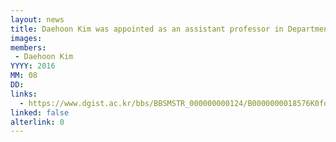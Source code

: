 ```yaml
---
layout: news
title: Daehoon Kim was appointed as an assistant professor in Department of Information & Communication Engineering at DGIST.
images: 
members:
 - Daehoon Kim
YYYY: 2016
MM: 08
DD:
links:
  - https://www.dgist.ac.kr/bbs/BBSMSTR_000000000124/B0000000018576K0foDy.do?mno=sub07_02
linked: false
alterlink: 0
---
```

